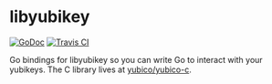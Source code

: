 # libyubikey

[![GoDoc](https://godoc.org/github.com/jfrazelle/libyubikey?status.svg)](https://godoc.org/github.com/jfrazelle/libyubikey) [![Travis CI](https://travis-ci.org/jfrazelle/libyubikey.svg?branch=master)](https://travis-ci.org/jfrazelle/libyubikey)

Go bindings for libyubikey so you can write Go to interact with your yubikeys.
The C library lives at
[yubico/yubico-c](https://github.com/Yubico/yubico-c).
